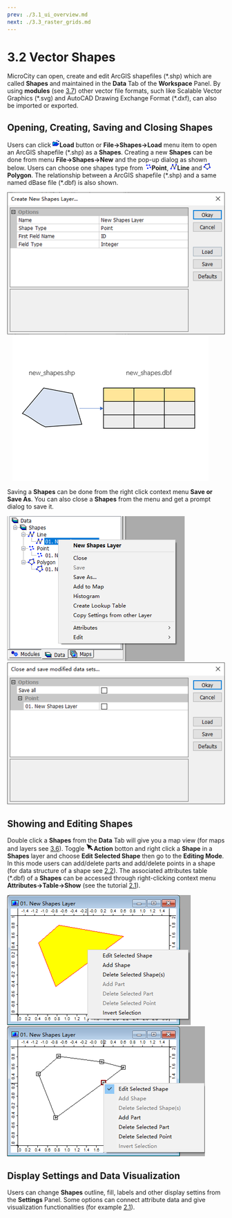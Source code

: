 ```yaml
---
prev: ./3.1_ui_overview.md
next: ./3.3_raster_grids.md
---
```

# 3.2 Vector Shapes
MicroCity can open, create and edit ArcGIS shapefiles (\*.shp) which are called **Shapes** and maintained in the **Data** Tab of the **Workspace** Panel. By using **modules** (see [3.7](3.7_modules.md)) other vector file formats, such like Scalable Vector Graphics (\*.svg) and AutoCAD Drawing Exchange Format (\*.dxf), can also be imported or exported.
## Opening, Creating, Saving and Closing Shapes
Users can click ![button](../../images/doc/button_load.png)**Load** button or **File->Shapes->Load** menu item to open an ArcGIS shapefile (\*.shp) as a **Shapes**. Creating a new **Shapes** can be done from menu **File->Shapes->New** and the pop-up dialog as shown below. Users can choose one shapes type from ![icon_shapes_point](../../images/doc/icon_shapes_point.png)**Point**, ![icon_shapes_line](../../images/doc/icon_shapes_line.png)**Line** and ![icon_shapes_polygon](../../images/doc/icon_shapes_polygon.png)**Polygon**. The relationship between a ArcGIS shapefile (\*.shp) and a same named dBase file (\*.dbf) is also shown.

![new shapes](../../images/doc/new_shapes.png) &nbsp;&nbsp; ![shape_files](../../images/doc/shapes_files.png)

Saving a **Shapes** can be done from the right click context menu **Save or Save As**. You can also close a **Shapes** from the menu and get a prompt dialog to save it.

![shapes menu](../../images/doc/shapes_menu.png) &nbsp;&nbsp; ![close and save](../../images/doc/close_save_shapes.png)

## Showing and Editing Shapes
Double click a **Shapes** from the **Data** Tab will give you a map view (for maps and layers see [3.6](3.6_maps_and_layers.md)). Toggle ![button](../../images/doc/button_action.png)**Action** botton and right click a **Shape** in a **Shapes** layer and choose **Edit Selected Shape** then go to the **Editing Mode**. In this mode users can add/delete parts and add/delete points in a shape (for data structure of a shape see [2.2](2.2_searching_for_countries.md)). The associated attributes table (\*.dbf) of a **Shapes** can be accessed through right-clicking context menu **Attributes->Table->Show** (see the tutorial [2.1](2.1_showing_a_world_map.md)). 

![edit shape](../../images/doc/edit_shape.png) &nbsp;&nbsp; ![edit point](../../images/doc/edit_point.png)

## Display Settings and Data Visualization
Users can change **Shapes** outline, fill, labels and other display settins from the **Settings** Panel. Some options can connect attribute data and give visualization functionalities (for example [2.1](2.1_showing_a_world_map.md)).
